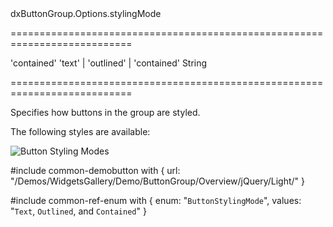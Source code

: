<!--id-->dxButtonGroup.Options.stylingMode<!--/id-->
===========================================================================
<!--default-->'contained'<!--/default-->
<!--acceptValues-->'text' | 'outlined' | 'contained'<!--/acceptValues-->
<!--type-->String<!--/type-->
===========================================================================

<!--shortDescription-->
Specifies how buttons in the group are styled.
<!--/shortDescription-->

<!--fullDescription-->
The following styles are available: 

![Button Styling Modes](Content/images/doc/19_2/UiWidgets/button_stylingMode.png)

#include common-demobutton with {
    url: "/Demos/WidgetsGallery/Demo/ButtonGroup/Overview/jQuery/Light/"
}

#include common-ref-enum with {
    enum: "`ButtonStylingMode`",
    values: "`Text`, `Outlined`, and `Contained`"
}
<!--/fullDescription-->